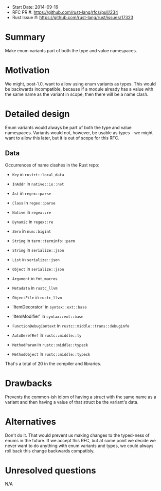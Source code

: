 - Start Date: 2014-09-16
- RFC PR #: https://github.com/rust-lang/rfcs/pull/234
- Rust Issue #: https://github.com/rust-lang/rust/issues/17323

# Summary

Make enum variants part of both the type and value namespaces.

# Motivation

We might, post-1.0, want to allow using enum variants as types. This would be
backwards incompatible, because if a module already has a value with the same name
as the variant in scope, then there will be a name clash.

# Detailed design

Enum variants would always be part of both the type and value namespaces.
Variants would not, however, be usable as types - we might want to allow this
later, but it is out of scope for this RFC.

## Data

Occurrences of name clashes in the Rust repo:

* `Key` in `rustrt::local_data`

* `InAddr` in `native::io::net`

* `Ast` in `regex::parse`

* `Class` in `regex::parse`

* `Native` in `regex::re`

* `Dynamic` in `regex::re`

* `Zero` in `num::bigint`

* `String` in `term::terminfo::parm`

* `String` in `serialize::json`

* `List` in `serialize::json`

* `Object` in `serialize::json`

* `Argument` in `fmt_macros`

* `Metadata` in `rustc_llvm`

* `ObjectFile` in `rustc_llvm`

* 'ItemDecorator' in `syntax::ext::base`

* 'ItemModifier' in `syntax::ext::base`

* `FunctionDebugContext` in `rustc::middle::trans::debuginfo`

* `AutoDerefRef` in `rustc::middle::ty`

* `MethodParam` in `rustc::middle::typeck`

* `MethodObject` in `rustc::middle::typeck`

That's a total of 20 in the compiler and libraries.


# Drawbacks

Prevents the common-ish idiom of having a struct with the same name as a variant
and then having a value of that struct be the variant's data.

# Alternatives

Don't do it. That would prevent us making changes to the typed-ness of enums in
the future. If we accept this RFC, but at some point we decide we never want to
do anything with enum variants and types, we could always roll back this change
backwards compatibly.

# Unresolved questions

N/A
